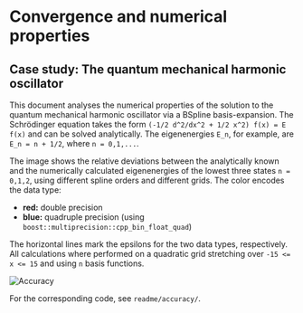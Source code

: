 # Convergence and numerical properties

## Case study: The quantum mechanical harmonic oscillator

This document analyses the numerical properties of the solution to the quantum mechanical harmonic oscillator via a
BSpline basis-expansion. The Schrödinger equation takes the form `(-1/2 d^2/dx^2 + 1/2 x^2) f(x) = E f(x)` and can be
solved analytically. The eigenenergies `E_n`, for example, are `E_n = n + 1/2`, where `n = 0,1,...`.

The image shows the relative deviations between the analytically known and the numerically calculated eigenenergies of
the lowest three states `n = 0,1,2`, using different spline orders and different grids. The color encodes the data type:

* **red:** double precision
* **blue:** quadruple precision (using `boost::multiprecision::cpp_bin_float_quad`)

The horizontal lines mark the epsilons for the two data types, respectively. All calculations where performed on a
quadratic grid stretching over `-15 <= x <= 15` and using `n` basis functions.

![Accuracy](accuracy.png?raw=true "Accuracy")

For the corresponding code, see `readme/accuracy/`.
